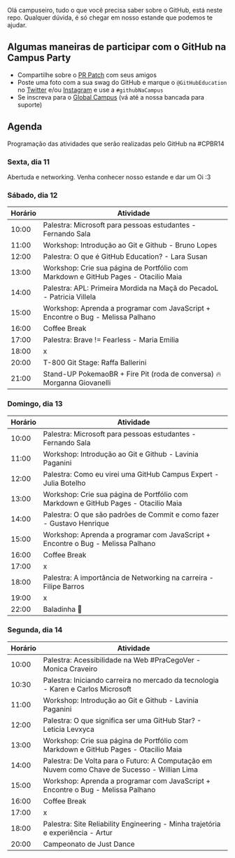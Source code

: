 Olá campuseiro, tudo o que você precisa saber sobre o GitHub, está neste repo. Qualquer dúvida, é só chegar em nosso estande que podemos te ajudar. 

## Algumas maneiras de participar com o GitHub na Campus Party 
  - Compartilhe sobre o [PR Patch](https://bit.ly/3UysPDY) com seus amigos 
  -  Poste uma foto com a sua swag do GitHub e marque o `@GitHubEducation` no [Twitter](https://twitter.com/GitHubEducation) e/ou [Instagram](https://www.instagram.com/githubeducation/) e use a `#githubNaCampus`
  - Se inscreva para o [Global Campus](https://bit.ly/3tllaNl) (vá até a nossa bancada para suporte) 
 
## Agenda
Programação das atividades que serão realizadas pelo GitHub na #CPBR14

### Sexta, dia 11
Abertuda e networking. 
Venha conhecer nosso estande e dar um Oi :3

### Sábado, dia 12

|Horário|Atividade  |
|--|--|
| 10:00| Palestra: Microsoft para pessoas estudantes - Fernando Sala |
| 11:00| Workshop: Introdução ao Git e Github - Bruno Lopes |
| 12:00| Palestra: O que é GitHub Education? - Lara Susan|
| 13:00| Workshop: Crie sua página de Portfólio com Markdown e GitHub Pages - Otacilio Maia|
| 14:00| Palestra: APL: Primeira Mordida na Maçã do PecadoL - Patricia Villela |
| 15:00| Workshop: Aprenda a programar com JavaScript + Encontre o Bug - Melissa Palhano |
| 16:00| Coffee Break |
| 17:00| Palestra: Brave != Fearless - Maria Emilia |
| 18:00| x |
| 20:00| T-800 Git Stage: Raffa Ballerini |
| 21:00| Stand-UP PokemaoBR + Fire Pit (roda de conversa) 🔥 Morganna Giovanelli |

### Domingo, dia 13

|Horário|Atividade  |
|--|--|
| 10:00| Palestra: Microsoft para pessoas estudantes - Fernando Sala |
| 11:00| Workshop: Introdução ao Git e Github - Lavinia Paganini |
| 12:00| Palestra: Como eu virei uma GitHub Campus Expert - Julia Botelho |
| 13:00| Workshop: Crie sua página de Portfólio com Markdown e GitHub Pages - Otacilio Maia |
| 14:00| Palestra: O que são padrões de Commit e como fazer - Gustavo Henrique |
| 15:00| Workshop: Aprenda a programar com JavaScript + Encontre o Bug - Melissa Palhano |
| 16:00| Coffee Break |
| 17:00| x |
| 18:00| Palestra: A importância de Networking na carreira - Filipe Barros |
| 19:00| x |
| 22:00| Baladinha 🪩 |

### Segunda, dia 14

|Horário|Atividade  |
|--|--|
| 10:00| Palestra: Acessibilidade na Web #PraCegoVer - Monica Craveiro |
| 10:30| Palestra:  Iniciando carreira no mercado da tecnologia - Karen e Carlos Microsoft |
| 11:00| Workshop: Introdução ao Git e Github - Lavinia Paganini |
| 12:00| Palestra: O que significa ser uma GitHub Star? - Leticia Levxyca |
| 13:00| Workshop: Crie sua página de Portfólio com Markdown e GitHub Pages - Otacilio Maia |
| 14:00| Palestra: De Volta para o Futuro: A Computação em Nuvem como Chave de Sucesso - Willian Lima |
| 15:00| Workshop: Aprenda a programar com JavaScript + Encontre o Bug - Melissa Palhano |
| 16:00| Coffee Break |
| 17:00| x |
| 18:00| Palestra: Site Reliability Engineering - Minha trajetória e experiência - Artur |
| 20:00| Campeonato de Just Dance |
